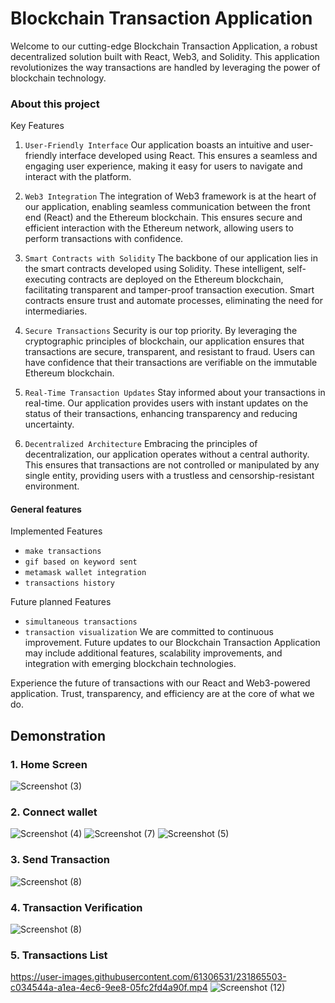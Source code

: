 # Blockchain Transaction Application
Welcome to our cutting-edge Blockchain Transaction Application, a robust decentralized solution built with React, Web3, and Solidity. This application revolutionizes the way transactions are handled by leveraging the power of blockchain technology.


### About this project

Key Features
1. `User-Friendly Interface`
Our application boasts an intuitive and user-friendly interface developed using React. This ensures a seamless and engaging user experience, making it easy for users to navigate and interact with the platform.

2. `Web3 Integration`
The integration of Web3 framework is at the heart of our application, enabling seamless communication between the front end (React) and the Ethereum blockchain. This ensures secure and efficient interaction with the Ethereum network, allowing users to perform transactions with confidence.

3. `Smart Contracts with Solidity`
The backbone of our application lies in the smart contracts developed using Solidity. These intelligent, self-executing contracts are deployed on the Ethereum blockchain, facilitating transparent and tamper-proof transaction execution. Smart contracts ensure trust and automate processes, eliminating the need for intermediaries.

4. `Secure Transactions`
Security is our top priority. By leveraging the cryptographic principles of blockchain, our application ensures that transactions are secure, transparent, and resistant to fraud. Users can have confidence that their transactions are verifiable on the immutable Ethereum blockchain.

5. `Real-Time Transaction Updates`
Stay informed about your transactions in real-time. Our application provides users with instant updates on the status of their transactions, enhancing transparency and reducing uncertainty.

6. `Decentralized Architecture`
Embracing the principles of decentralization, our application operates without a central authority. This ensures that transactions are not controlled or manipulated by any single entity, providing users with a trustless and censorship-resistant environment.

#### General features 
Implemented Features
- `make transactions`
- `gif based on keyword sent`
- `metamask wallet integration`
- `transactions history`

Future planned Features
- `simultaneous transactions`
- `transaction visualization`
We are committed to continuous improvement. Future updates to our Blockchain Transaction Application may include additional features, scalability improvements, and integration with emerging blockchain technologies.

Experience the future of transactions with our React and Web3-powered application. Trust, transparency, and efficiency are at the core of what we do.


## Demonstration

### 1. Home Screen
![Screenshot (3)](https://github.com/ahmedshihab809/Blockchain-Transaction-Application/assets/57572719/8fce0441-36e8-4316-9ec0-3c38f12b9d26)


### 2. Connect wallet

![Screenshot (4)](https://github.com/ahmedshihab809/Blockchain-Transaction-Application/assets/57572719/b7de13f0-fa4b-4631-8d10-0864375d8c37)
![Screenshot (7)](https://github.com/ahmedshihab809/Blockchain-Transaction-Application/assets/57572719/2ad40c0a-3719-4419-b16b-09f530000bc9)
![Screenshot (5)](https://github.com/ahmedshihab809/Blockchain-Transaction-Application/assets/57572719/ec0c3b2b-4136-4415-8efa-0b7feb69a669)


### 3. Send Transaction
![Screenshot (8)](https://github.com/ahmedshihab809/Blockchain-Transaction-Application/assets/57572719/da2aa128-d598-4199-b4b2-bceaf6974f62)

### 4. Transaction Verification

![Screenshot (8)](https://github.com/ahmedshihab809/Blockchain-Transaction-Application/assets/57572719/ee155a49-6326-43af-945e-075138cc820b)

### 5. Transactions List

https://user-images.githubusercontent.com/61306531/231865503-c034544a-a1ea-4ec6-9ee8-05fc2fd4a90f.mp4
![Screenshot (12)](https://github.com/ahmedshihab809/Blockchain-Transaction-Application/assets/57572719/eddbe35c-bc66-4a14-9faf-1b351f3ac226)









